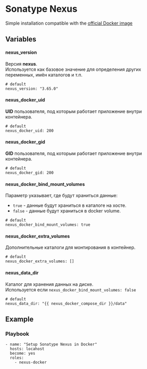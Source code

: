 # Sonatype Nexus

Simple installation compatible with the [official Docker image](https://hub.docker.com/r/sonatype/nexus3)


## Variables
#### nexus_version
Версия **nexus**.<br/>
Используется как базовое значение для определения других переменных, имён каталогов и т.п.
```
# default
nexus_version: "3.65.0"
```

#### nexus_docker_uid
**UID** пользователя, под которым работает приложение внутри контейнера.
```
# default
nexus_docker_uid: 200
```

#### nexus_docker_gid
**GID** пользователя, под которым работает приложение внутри контейнера.
```
# default
nexus_docker_gid: 200
```

#### nexus_docker_bind_mount_volumes
Параметр указывает, где будут храниться данные:<br/>
* `true` - данные будут храниться в каталоге на хосте.<br/>
* `false` - данные будут храниться в docker volume.
```
# default
nexus_docker_bind_mount_volumes: true
```

#### nexus_docker_extra_volumes
Дополнительные каталоги для монтирования в контейнер.
```
# default
nexus_docker_extra_volumes: []
```

#### nexus_data_dir
Каталог для хранения данных на диске.<br/>
Используется если `nexus_docker_bind_mount_volumes: false`
```
# default
nexus_data_dir: "{{ nexus_docker_compose_dir }}/data"
```


## Example
### Playbook
```
- name: "Setup Sonatype Nexus in Docker"
  hosts: locahost
  become: yes
  roles:
    - nexus-docker
```
